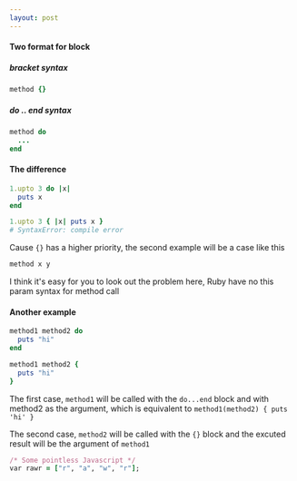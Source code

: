 ```yaml
---
layout: post
---
```


#### Two format for block

##### bracket syntax

~~~ruby
method {}
~~~

##### do .. end syntax

~~~ruby
method do
  ...
end
~~~

#### The difference

~~~ruby
1.upto 3 do |x|
  puts x
end

1.upto 3 { |x| puts x }
# SyntaxError: compile error
~~~

Cause `{}` has a higher priority, the second example will be a case like this

~~~ruby
method x y
~~~

I think it's easy for you to look out the problem here, Ruby have no this param syntax for method call

#### Another example

~~~ruby
method1 method2 do
  puts "hi"
end

method1 method2 {
  puts "hi"
}
~~~

The first case, `method1` will be called with the `do...end` block and with method2 as the argument, which is equivalent to
`method1(method2) { puts 'hi' }`

The second case, `method2` will be called with the `{}` block and the excuted result will be the argument of `method1`

~~~ruby
/* Some pointless Javascript */
var rawr = ["r", "a", "w", "r"];
~~~
